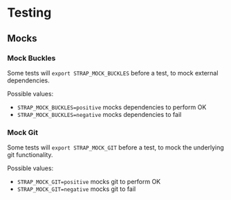 # Testing

## Mocks

### Mock Buckles

Some tests will `export STRAP_MOCK_BUCKLES` before a test, to mock external dependencies.

Possible values:

+ `STRAP_MOCK_BUCKLES=positive` mocks dependencies to perform OK
+ `STRAP_MOCK_BUCKLES=negative` mocks dependencies to fail

### Mock Git

Some tests will `export STRAP_MOCK_GIT` before a test, to mock the underlying git functionality.

Possible values:

+ `STRAP_MOCK_GIT=positive` mocks git to perform OK
+ `STRAP_MOCK_GIT=negative` mocks git to fail